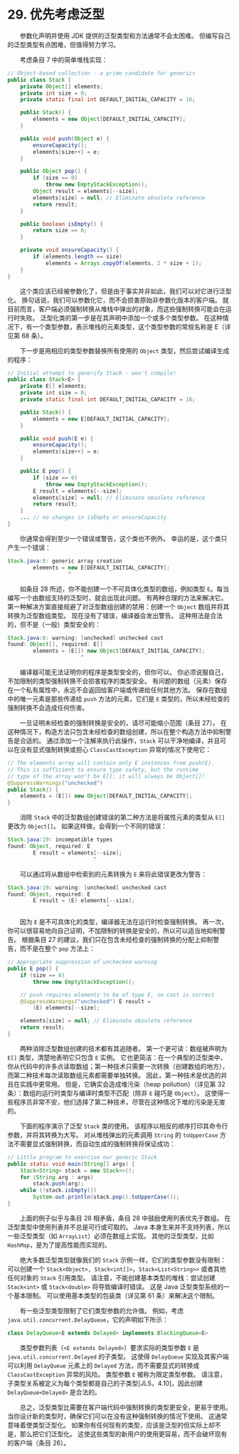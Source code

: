# 29. 优先考虑泛型

&emsp;&emsp;参数化声明并使用 JDK 提供的泛型类型和方法通常不会太困难。 但编写自己的泛型类型有点困难，但值得努力学习。

&emsp;&emsp;考虑条目 7 中的简单堆栈实现：

```java
// Object-based collection - a prime candidate for generics
public class Stack {
    private Object[] elements;
    private int size = 0;
    private static final int DEFAULT_INITIAL_CAPACITY = 16;

    public Stack() {
        elements = new Object[DEFAULT_INITIAL_CAPACITY];
    }

    public void push(Object e) {
        ensureCapacity();
        elements[size++] = e;
    }

    public Object pop() {
        if (size == 0)
            throw new EmptyStackException();
        Object result = elements[--size];
        elements[size] = null; // Eliminate obsolete reference
        return result;
    }

    public boolean isEmpty() {
        return size == 0;
    }

    private void ensureCapacity() {
        if (elements.length == size)
            elements = Arrays.copyOf(elements, 2 * size + 1);
    }
}
```

&emsp;&emsp;这个类应该已经被参数化了，但是由于事实并非如此，我们可以对它进行泛型化。 换句话说，我们可以参数化它，而不会损害原始非参数化版本的客户端。 就目前而言，客户端必须强制转换从堆栈中弹出的对象，而这些强制转换可能会在运行时失败。 泛型化类的第一步是在其声明中添加一个或多个类型参数。 在这种情况下，有一个类型参数，表示堆栈的元素类型，这个类型参数的常规名称是 E（详见第 68 条）。

&emsp;&emsp;下一步是用相应的类型参数替换所有使用的 `Object` 类型，然后尝试编译生成的程序：

```java
// Initial attempt to generify Stack - won't compile!
public class Stack<E> {
    private E[] elements;
    private int size = 0;
    private static final int DEFAULT_INITIAL_CAPACITY = 16;

    public Stack() {
        elements = new E[DEFAULT_INITIAL_CAPACITY];
    }

    public void push(E e) {
        ensureCapacity();
        elements[size++] = e;
    }

    public E pop() {
        if (size == 0)
            throw new EmptyStackException();
        E result = elements[--size];
        elements[size] = null; // Eliminate obsolete reference
        return result;
    }
    ... // no changes in isEmpty or ensureCapacity
}
```

&emsp;&emsp;你通常会得到至少一个错误或警告，这个类也不例外。 幸运的是，这个类只产生一个错误：

```java
Stack.java:8: generic array creation
        elements = new E[DEFAULT_INITIAL_CAPACITY];
                   ^
```

&emsp;&emsp;如条目 28 所述，你不能创建一个不可具体化类型的数组，例如类型 `E`。每当编写一个由数组支持的泛型时，就会出现此问题。 有两种合理的方法来解决它。 第一种解决方案直接规避了对泛型数组创建的禁用：创建一个 `Object` 数组并将其转换为泛型数组类型。 现在没有了错误，编译器会发出警告。 这种用法是合法的，但不是（一般）类型安全的：

```java
Stack.java:8: warning: [unchecked] unchecked cast
found: Object[], required: E[]
        elements = (E[]) new Object[DEFAULT_INITIAL_CAPACITY];
                       ^
```

&emsp;&emsp;编译器可能无法证明你的程序是类型安全的，但你可以。 你必须说服自己，不加限制的类型强制转换不会损害程序的类型安全。 有问题的数组（元素）保存在一个私有属性中，永远不会返回给客户端或传递给任何其他方法。 保存在数组中的唯一元素是那些传递给 `push` 方法的元素，它们是 `E` 类型的，所以未经检查的强制转换不会造成任何伤害。

&emsp;&emsp;一旦证明未经检查的强制转换是安全的，请尽可能缩小范围（条目 27）。 在这种情况下，构造方法只包含未经检查的数组创建，所以在整个构造方法中抑制警告是合适的。 通过添加一个注解来执行此操作，`Stack` 可以干净地编译，并且可以在没有显式强制转换或担心 `ClassCastException` 异常的情况下使用它：

```java
// The elements array will contain only E instances from push(E).
// This is sufficient to ensure type safety, but the runtime
// type of the array won't be E[]; it will always be Object[]!
@SuppressWarnings("unchecked")
public Stack() {
    elements = (E[]) new Object[DEFAULT_INITIAL_CAPACITY];
}
```

&emsp;&emsp;消除 `Stack` 中的泛型数组创建错误的第二种方法是将属性元素的类型从 `E[]` 更改为 `Object[]`。 如果这样做，会得到一个不同的错误：

```java
Stack.java:19: incompatible types
found: Object, required: E
        E result = elements[--size];
                           ^
```

&emsp;&emsp;可以通过将从数组中检索到的元素转换为 `E` 来将此错误更改为警告：

```java
Stack.java:19: warning: [unchecked] unchecked cast
found: Object, required: E
        E result = (E) elements[--size];
                               ^
```

&emsp;&emsp;因为 `E` 是不可具体化的类型，编译器无法在运行时检查强制转换。 再一次，你可以很容易地向自己证明，不加限制的转换是安全的，所以可以适当地抑制警告。 根据条目 27 的建议，我们只在包含未经检查的强制转换的分配上抑制警告，而不是在整个 `pop` 方法上：

```java
// Appropriate suppression of unchecked warning
public E pop() {
    if (size == 0)
        throw new EmptyStackException();

    // push requires elements to be of type E, so cast is correct
    @SuppressWarnings("unchecked") E result =
        (E) elements[--size];

    elements[size] = null; // Eliminate obsolete reference
    return result;
}
```

&emsp;&emsp;两种消除泛型数组创建的技术都有其追随者。 第一个更可读：数组被声明为 `E[]` 类型，清楚地表明它只包含 `E` 实例。 它也更简洁：在一个典型的泛型类中，你从代码中的许多点读取数组；第一种技术只需要一次转换（创建数组的地方），而第二种技术每次读取数组元素都需要单独转换。 因此，第一种技术是优选的并且在实践中更常用。 但是，它确实会造成堆污染（heap pollution）（详见第 32 条）：数组的运行时类型与编译时类型不匹配（除非 `E` 碰巧是 `Object`）。 这使得一些程序员非常不安，他们选择了第二种技术，尽管在这种情况下堆的污染是无害的。

&emsp;&emsp;下面的程序演示了泛型 `Stack` 类的使用。 该程序以相反的顺序打印其命令行参数，并将其转换为大写。 对从堆栈弹出的元素调用 `String` 的 `toUpperCase` 方法不需要显式强制转换，而自动生成的强制转换将保证成功：

```java
// Little program to exercise our generic Stack
public static void main(String[] args) {
    Stack<String> stack = new Stack<>();
    for (String arg : args)
        stack.push(arg);
    while (!stack.isEmpty())
        System.out.println(stack.pop().toUpperCase());
}
```

&emsp;&emsp;上面的例子似乎与条目 28 相矛盾，条目 28 中鼓励使用列表优先于数组。 在泛型类型中使用列表并不总是可行或可取的。 Java 本身生来并不支持列表，所以一些泛型类型（如 `ArrayList`）必须在数组上实现。 其他的泛型类型，比如 `HashMap`，是为了提高性能而实现的。

&emsp;&emsp;绝大多数泛型类型就像我们的 `Stack` 示例一样，它们的类型参数没有限制：可以创建一个 `Stack<Object>, Stack<int[]>`，`Stack<List<String>>` 或者其他任何对象的 `Stack` 引用类型。 请注意，不能创建基本类型的堆栈：尝试创建 `Stack<int>` 或 `Stack<double>` 将导致编译时错误。 这是 Java 泛型类型系统的一个基本限制。 可以使用基本类型的包装类（详见第 61 条）来解决这个限制。

&emsp;&emsp;有一些泛型类型限制了它们类型参数的允许值。 例如，考虑 `java.util.concurrent.DelayQueue`，它的声明如下所示：

```java
class DelayQueue<E extends Delayed> implements BlockingQueue<E>
```

&emsp;&emsp;类型参数列表（`<E extends Delayed>`）要求实际的类型参数 `E` 是 `java.util.concurrent.Delayed` 的子类型。 这使得 `DelayQueue` 实现及其客户端可以利用 `DelayQueue` 元素上的 `Delayed` 方法，而不需要显式的转换或 `ClassCastException` 异常的风险。 类型参数 `E` 被称为限定类型参数。 请注意，子类型关系被定义为每个类型都是自己的子类型\[JLS，4.10\]，因此创建 `DelayQueue<Delayed>` 是合法的。

&emsp;&emsp;总之，泛型类型比需要在客户端代码中强制转换的类型更安全，更易于使用。 当你设计新的类型时，确保它们可以在没有这种强制转换的情况下使用。 这通常意味着使类型泛型化。 如果你有任何现有的类型，应该是泛型的但实际上却不是，那么把它们泛型化。 这使这些类型的新用户的使用更容易，而不会破坏现有的客户端（条目 26）。

